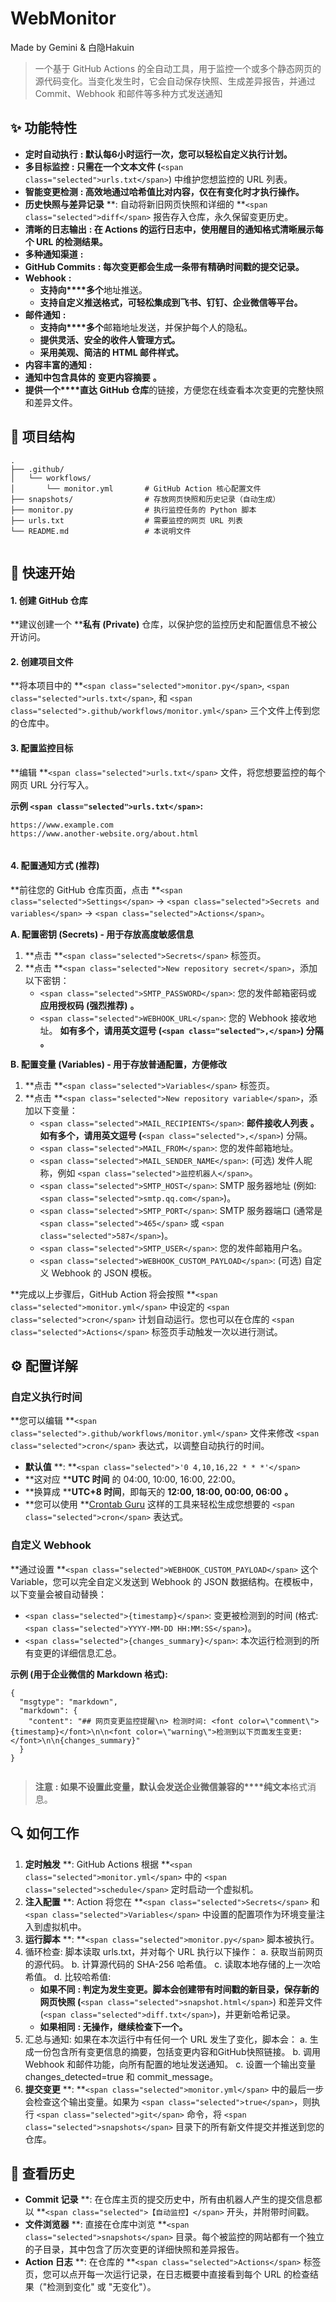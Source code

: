 # WebMonitor

Made by Gemini & 白隐Hakuin

> 一个基于 GitHub Actions 的全自动工具，用于监控一个或多个静态网页的源代码变化。当变化发生时，它会自动保存快照、生成差异报告，并通过 Commit、Webhook 和邮件等多种方式发送通知

## ✨ 功能特性

* **定时自动执行** **: 默认每6小时运行一次，您可以轻松自定义执行计划。**
* **多目标监控** **: 只需在一个文本文件 (**`<span class="selected">urls.txt</span>`) 中维护您想监控的 URL 列表。
* **智能变更检测** **: 高效地通过哈希值比对内容，仅在有变化时才执行操作。**
* **历史快照与差异记录** **: 自动将新旧网页快照和详细的 **`<span class="selected">diff</span>` 报告存入仓库，永久保留变更历史。
* **清晰的日志输出** **: 在 Actions 的运行日志中，使用醒目的通知格式清晰展示每个 URL 的检测结果。**
* **多种通知渠道** **:**
* **GitHub Commits** **: 每次变更都会生成一条带有精确时间戳的提交记录。**
* **Webhook** **:**
  * **支持向****多个**地址推送。
  * **支持自定义推送格式，可轻松集成到飞书、钉钉、企业微信等平台。**
* **邮件通知** **:**
  * **支持向****多个**邮箱地址发送，并保护每个人的隐私。
  * **提供灵活、安全的收件人管理方式。**
  * **采用美观、简洁的 HTML 邮件样式。**
* **内容丰富的通知** **:**
* **通知中包含具体的** **变更内容摘要** **。**
* **提供一个****直达 GitHub 仓库**的链接，方便您在线查看本次变更的完整快照和差异文件。

## 📂 项目结构

```
.
├── .github/
│   └── workflows/
│       └── monitor.yml       # GitHub Action 核心配置文件
├── snapshots/                # 存放网页快照和历史记录（自动生成）
├── monitor.py                # 执行监控任务的 Python 脚本
├── urls.txt                  # 需要监控的网页 URL 列表
└── README.md                 # 本说明文件


```

## 🚀 快速开始

#### 1. 创建 GitHub 仓库

**建议创建一个 ****私有 (Private)** 仓库，以保护您的监控历史和配置信息不被公开访问。

#### 2. 创建项目文件

**将本项目中的 **`<span class="selected">monitor.py</span>`, `<span class="selected">urls.txt</span>`, 和 `<span class="selected">.github/workflows/monitor.yml</span>` 三个文件上传到您的仓库中。

#### 3. 配置监控目标

**编辑 **`<span class="selected">urls.txt</span>` 文件，将您想要监控的每个网页 URL 分行写入。

**示例 `<span class="selected">urls.txt</span>`:**

```
https://www.example.com
https://www.another-website.org/about.html


```

#### 4. 配置通知方式 (推荐)

**前往您的 GitHub 仓库页面，点击 **`<span class="selected">Settings</span>` -> `<span class="selected">Secrets and variables</span>` -> `<span class="selected">Actions</span>`。

**A. 配置密钥 (Secrets) - 用于存放高度敏感信息**

1. **点击 **`<span class="selected">Secrets</span>` 标签页。
2. **点击 **`<span class="selected">New repository secret</span>`，添加以下密钥：
   * `<span class="selected">SMTP_PASSWORD</span>`: 您的发件邮箱密码或 **应用授权码 (强烈推荐)** **。**
   * `<span class="selected">WEBHOOK_URL</span>`: 您的 Webhook 接收地址。 **如有多个，请用英文逗号 (`<span class="selected">,</span>`) 分隔** **。**

**B. 配置变量 (Variables) - 用于存放普通配置，方便修改**

1. **点击 **`<span class="selected">Variables</span>` 标签页。
2. **点击 **`<span class="selected">New repository variable</span>`，添加以下变量：
   * `<span class="selected">MAIL_RECIPIENTS</span>`:  **邮件接收人列表** **。如有多个，请用英文逗号 (**`<span class="selected">,</span>`) 分隔。
   * `<span class="selected">MAIL_FROM</span>`: 您的发件邮箱地址。
   * `<span class="selected">MAIL_SENDER_NAME</span>`: (可选) 发件人昵称，例如 `<span class="selected">监控机器人</span>`。
   * `<span class="selected">SMTP_HOST</span>`: SMTP 服务器地址 (例如: `<span class="selected">smtp.qq.com</span>`)。
   * `<span class="selected">SMTP_PORT</span>`: SMTP 服务器端口 (通常是 `<span class="selected">465</span>` 或 `<span class="selected">587</span>`)。
   * `<span class="selected">SMTP_USER</span>`: 您的发件邮箱用户名。
   * `<span class="selected">WEBHOOK_CUSTOM_PAYLOAD</span>`: (可选) 自定义 Webhook 的 JSON 模板。

**完成以上步骤后，GitHub Action 将会按照 **`<span class="selected">monitor.yml</span>` 中设定的 `<span class="selected">cron</span>` 计划自动运行。您也可以在仓库的 `<span class="selected">Actions</span>` 标签页手动触发一次以进行测试。

## ⚙️ 配置详解

### 自定义执行时间

**您可以编辑 **`<span class="selected">.github/workflows/monitor.yml</span>` 文件来修改 `<span class="selected">cron</span>` 表达式，以调整自动执行的时间。

* **默认值** **: **`<span class="selected">'0 4,10,16,22 * * *'</span>`
* **这对应 ****UTC 时间** 的 04:00, 10:00, 16:00, 22:00。
* **换算成 ****UTC+8 时间**，即每天的  **12:00, 18:00, 00:00, 06:00** **。**
* **您可以使用 **[Crontab Guru](https://crontab.guru/ "null") 这样的工具来轻松生成您想要的 `<span class="selected">cron</span>` 表达式。

### 自定义 Webhook

**通过设置 **`<span class="selected">WEBHOOK_CUSTOM_PAYLOAD</span>` 这个 Variable，您可以完全自定义发送到 Webhook 的 JSON 数据结构。在模板中，以下变量会被自动替换：

* `<span class="selected">{timestamp}</span>`: 变更被检测到的时间 (格式: `<span class="selected">YYYY-MM-DD HH:MM:SS</span>`)。
* `<span class="selected">{changes_summary}</span>`: 本次运行检测到的所有变更的详细信息汇总。

**示例 (用于企业微信的 Markdown 格式):**

```
{
  "msgtype": "markdown",
  "markdown": {
    "content": "## 网页变更监控提醒\n> 检测时间: <font color=\"comment\">{timestamp}</font>\n\n<font color=\"warning\">检测到以下页面发生变更:</font>\n\n{changes_summary}"
  }
}


```

> **注意** **: 如果不设置此变量，默认会发送企业微信兼容的****纯文本**格式消息。

## 🔍 如何工作

1. **定时触发** **: GitHub Actions 根据 **`<span class="selected">monitor.yml</span>` 中的 `<span class="selected">schedule</span>` 定时启动一个虚拟机。
2. **注入配置** **: Action 将您在 **`<span class="selected">Secrets</span>` 和 `<span class="selected">Variables</span>` 中设置的配置项作为环境变量注入到虚拟机中。
3. **运行脚本** **: **`<span class="selected">monitor.py</span>` 脚本被执行。
4. 循环检查: 脚本读取 urls.txt，并对每个 URL 执行以下操作：
   a. 获取当前网页的源代码。
   b. 计算源代码的 SHA-256 哈希值。
   c. 读取本地存储的上一次哈希值。
   d. 比较哈希值:
   * **如果不同** **: 判定为发生变更。脚本会创建带有时间戳的新目录，保存新的网页快照 (**`<span class="selected">snapshot.html</span>`) 和差异文件 (`<span class="selected">diff.txt</span>`)，并更新哈希记录。
   * **如果相同** **: 无操作，继续检查下一个。**
5. 汇总与通知: 如果在本次运行中有任何一个 URL 发生了变化，脚本会：
   a. 生成一份包含所有变更信息的摘要，包括变更内容和GitHub快照链接。
   b. 调用 Webhook 和邮件功能，向所有配置的地址发送通知。
   c. 设置一个输出变量 changes_detected=true 和 commit_message。
6. **提交变更** **: **`<span class="selected">monitor.yml</span>` 中的最后一步会检查这个输出变量。如果为 `<span class="selected">true</span>`，则执行 `<span class="selected">git</span>` 命令，将 `<span class="selected">snapshots</span>` 目录下的所有新文件提交并推送到您的仓库。

## 📜 查看历史

* **Commit 记录** **: 在仓库主页的提交历史中，所有由机器人产生的提交信息都以 **`<span class="selected">【自动监控】</span>` 开头，并附带时间戳。
* **文件浏览器** **: 直接在仓库中浏览 **`<span class="selected">snapshots</span>` 目录。每个被监控的网站都有一个独立的子目录，其中包含了历次变更的详细快照和差异报告。
* **Action 日志** **: 在仓库的 **`<span class="selected">Actions</span>` 标签页，您可以点开每一次运行记录，在日志概要中直接看到每个 URL 的检查结果（"检测到变化" 或 "无变化"）。
